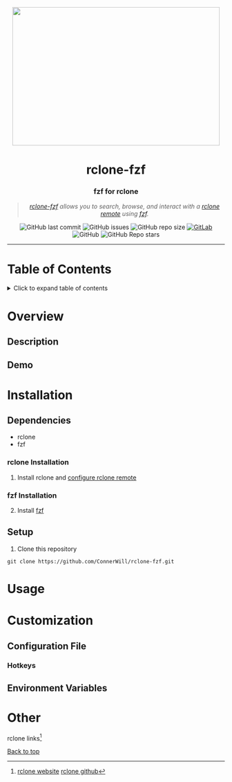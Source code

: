 <div align="center">

<img width="480" height="320" src="/media/rclone-fzf-banner.png">

# **rclone-fzf**

### **fzf for rclone**
> *[*rclone-fzf*](https://github.com/ConnerWill/rclone-fzf) allows you to search, browse, and interact with a [rclone](https://github.com/rclone/rclone) [remote](https://rclone.org/#providers) using [fzf](https://github.com/junegunn/fzf).*
  
  
![GitHub last commit](https://img.shields.io/github/last-commit/ConnerWill/fzf-rclone)
![GitHub issues](https://img.shields.io/github/issues-raw/ConnerWill/fzf-rclone)
![GitHub repo size](https://img.shields.io/github/repo-size/ConnerWill/fzf-rclone)
[![GitLab](https://img.shields.io/static/v1?label=gitlab&logo=gitlab&color=E24329&message=mirrored)](https://gitlab.com/ConnerWill/fzf-rclone)
![GitHub](https://img.shields.io/github/license/ConnerWill/fzf-rclone)
![GitHub Repo stars](https://img.shields.io/github/stars/ConnerWill/fzf-rclone?style=social)

---
</div>

# Table of Contents
<details>
  <summary>Click to expand table of contents</summary>

  ---
  
* [rclone-fzf](#rclone-fzf)
* [Table of Contents](#table-of-contents)
* [Overview](#overview)
  * [Description](##description)
  * [Demo](##demo)
* [Installation](#installation)
  * [Dependencies](##dependencies)
    * [rclone Installation](###rclone-installation)
    * [fzf Installation](###fzf-installation)
  * [Setup](##setup)
* [Usage](#usage)
* [Customization](#customization)
  * [Configuration File](##configuration-file)
    * [Hotkeys](###hotkeys)
  * [Environment Variables](#environment-variables)
* [Other](#other)

  ---

</details>  
  
# Overview

## Description

## Demo

# Installation

## Dependencies

* rclone
* fzf

### rclone Installation

1. Install rclone and [configure rclone remote](https://rclone.org/docs/#configure)

### fzf Installation

2. Install [fzf](https://github.com/junegunn/fzf)

## Setup

1. Clone this repository

```console
git clone https://github.com/ConnerWill/rclone-fzf.git
```
# Usage

# Customization

## Configuration File

### Hotkeys

## Environment Variables

# Other

rclone links[^rclone]

[Back to top](#rclone-fzf)

<!---

Here is a simple footnote[^1].

A footnote can also have multiple lines[^2].  

You can also use words, to fit your writing style more closely[^note].


<details>
  <summary>Click to expand table of contents</summary>

  ---

---

[^1]: My reference.
[^2]: Every new line should be prefixed with 2 spaces.  
  This allows you to have a footnote with multiple lines.
--->
[^rclone]:    
    [rclone website](https://rclone.org)
    [rclone github](https://github.com/rclone/rclone)
    
   
   <!--- Named footnotes will still render with numbers instead of the text but allow easier identification and linking.  
    This footnote also has been made with a diffeorent syntax using 4 spaces for new --->




